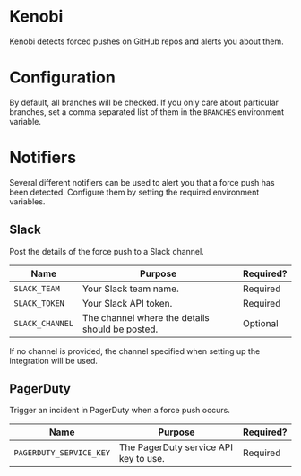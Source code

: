 # Kenobi

Kenobi detects forced pushes on GitHub repos and alerts you about them.


# Configuration

By default, all branches will be checked. If you only care about particular branches, set a comma separated list of them in the `BRANCHES` environment variable.


# Notifiers

Several different notifiers can be used to alert you that a force push has been detected. Configure them by setting the required environment variables.

## Slack

Post the details of the force push to a Slack channel.

| Name            | Purpose                                         | Required? |
| --------------- | ----------------------------------------------- | --------- |
| `SLACK_TEAM`    | Your Slack team name.                           | Required  |
| `SLACK_TOKEN`   | Your Slack API token.                           | Required  |
| `SLACK_CHANNEL` | The channel where the details should be posted. | Optional  |

If no channel is provided, the channel specified when setting up the integration will be used.


## PagerDuty

Trigger an incident in PagerDuty when a force push occurs.

| Name                    | Purpose                               | Required? |
| ----------------------- | ------------------------------------- | --------- |
| `PAGERDUTY_SERVICE_KEY` | The PagerDuty service API key to use. | Required  |
